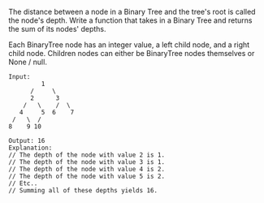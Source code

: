 The distance between a node in a Binary Tree and the tree's root is called the node's depth. Write a function that takes in a Binary Tree and returns the sum of its nodes' depths.

Each BinaryTree node has an integer value, a left child node, and a right child node. Children nodes can either be BinaryTree nodes themselves or None / null.

```
Input:
         1
      /     \
      2      3
    /   \    /  \
   4     5  6    7
 /   \  /
8    9 10

Output: 16
Explanation:
// The depth of the node with value 2 is 1.
// The depth of the node with value 3 is 1.
// The depth of the node with value 4 is 2.
// The depth of the node with value 5 is 2.
// Etc..
// Summing all of these depths yields 16.
```
